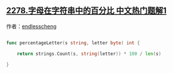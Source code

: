 ## [2278.字母在字符串中的百分比 中文热门题解1](https://leetcode.cn/problems/percentage-of-letter-in-string/solutions/100000/ku-han-shu-mo-ni-by-endlesscheng-fqad)

作者：[endlesscheng](https://leetcode.cn/u/endlesscheng)
```go
func percentageLetter(s string, letter byte) int {
	return strings.Count(s, string(letter)) * 100 / len(s)
}
```